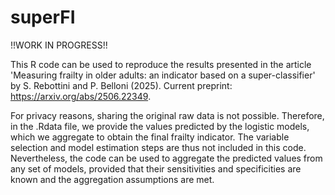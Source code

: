 # superFI

!!WORK IN PROGRESS!!

This R code can be used to reproduce the results presented in the article 'Measuring frailty in older adults: an indicator based on a super-classifier' by S. Rebottini and P. Belloni (2025). Current preprint: https://arxiv.org/abs/2506.22349.

For privacy reasons, sharing the original raw data is not possible. Therefore, in the .Rdata file, we provide the values predicted by the logistic models, which we aggregate to obtain the final frailty indicator. The variable selection and model estimation steps are thus not included in this code. Nevertheless, the code can be used to aggregate the predicted values from any set of models, provided that their sensitivities and specificities are known and the aggregation assumptions are met.
